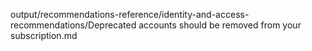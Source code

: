 output/recommendations-reference/identity-and-access-recommendations/Deprecated accounts should be removed from your subscription.md